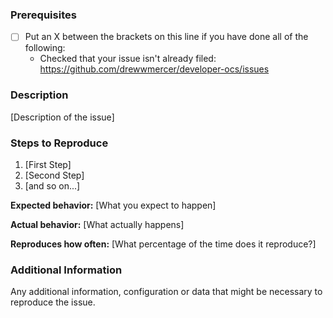 <!--

Have you read Devloper OCS's Code of Conduct? By filing an Issue, you are expected to comply with it, including treating everyone with respect: ADD LINK HERE

Do you want to ask a question? Are you looking for support? The Developer OCS message board is the best place for getting support: COMING SOON

-->

### Prerequisites

* [ ] Put an X between the brackets on this line if you have done all of the following:
    * Checked that your issue isn't already filed: https://github.com/drewwmercer/developer-ocs/issues

### Description

[Description of the issue]

### Steps to Reproduce

1. [First Step]
2. [Second Step]
3. [and so on...]

**Expected behavior:** [What you expect to happen]

**Actual behavior:** [What actually happens]

**Reproduces how often:** [What percentage of the time does it reproduce?]

### Additional Information

Any additional information, configuration or data that might be necessary to reproduce the issue.